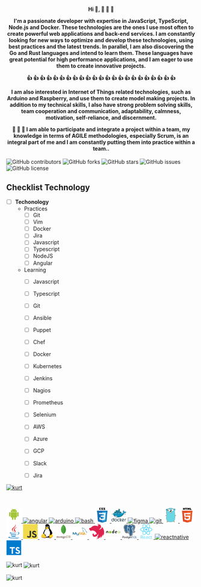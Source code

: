<h4 align="center">Hi 👋, 🤪 🤩 🤘
  
I'm a passionate developer with expertise in JavaScript, TypeScript, Node.js and Docker. These technologies are the ones I use most often to create powerful web applications and back-end services. I am constantly looking for new ways to optimize and develop these technologies, using best practices and the latest trends. In parallel, I am also discovering the Go and Rust languages and intend to learn them. These languages have great potential for high performance applications, and I am eager to use them to create innovative projects. 
  
  👍  👍  👍  👍  👍  👍  👍  👍  👍  👍  👍  👍  👍  👍  👍  👍  👍  👍  👍  👍  👍  👍  👍
  
I am also interested in Internet of Things related technologies, such as Arduino and Raspberry, and use them to create model making projects. In addition to my technical skills, I also have strong problem solving skills, team cooperation and communication, adaptability, calmness, motivation, self-reliance, and discernment. 

 🚨 🚨 🚨
I am able to participate and integrate a project within a team, my knowledge in terms of AGILE methodologies, especially Scrum, is an integral part of me and I am constantly putting them into practice within a team..</h4>

![GitHub contributors](https://img.shields.io/github/contributors/delannoykurt/delannoykurt?style=for-the-badge)
![GitHub forks](https://img.shields.io/github/forks/delannoykurt/delannoykurt?style=for-the-badge)
![GitHub stars](https://img.shields.io/github/stars/delannoykurt/delannoykurt?style=for-the-badge)
![GitHub issues](https://img.shields.io/github/issues/delannoykurt/delannoykurt?style=for-the-badge)
![GitHub license](https://img.shields.io/github/license/delannoykurt/delannoykurt?style=for-the-badge)


## Checklist Technology

- [ ] **Techonology**
    - Practices
        - [ ] Git
        - [ ] Vim
        - [ ] Docker
        - [ ] Jira
        - [ ] Javascript
        - [ ] Typescript
        - [ ] NodeJS
        - [ ] Angular
    - Learning
        - [ ] Javascript
        - [ ] Typescript
        - [ ] Git
        - [ ] Ansible
        - [ ] Puppet
        - [ ] Chef
        - [ ] Docker
        - [ ] Kubernetes
        - [ ] Jenkins
        - [ ] Nagios
        - [ ] Prometheus
        - [ ] Selenium
        - [ ] AWS
        - [ ] Azure
        - [ ] GCP
        - [ ] Slack
        - [ ] Jira




<p align="left">
  <a href="https://github.com/ryo-ma/github-profile-trophy">
    <img src="https://github-profile-trophy.vercel.app/?username=kurt" alt="kurt" />
  </a>
</p>

<p align="left">
  <a href="https://twitter.com/" target="blank">
    <img src="https://img.shields.io/twitter/follow/?logo=twitter&style=for-the-badge" alt="" />
  </a>
</p>





<p align="left"> <a href="https://developer.android.com" target="_blank" rel="noreferrer"> <img src="https://raw.githubusercontent.com/devicons/devicon/master/icons/android/android-original-wordmark.svg" alt="android" width="40" height="40"/> </a> <a href="https://angular.io" target="_blank" rel="noreferrer"> <img src="https://angular.io/assets/images/logos/angular/angular.svg" alt="angular" width="40" height="40"/> </a> <a href="https://www.arduino.cc/" target="_blank" rel="noreferrer"> <img src="https://cdn.worldvectorlogo.com/logos/arduino-1.svg" alt="arduino" width="40" height="40"/> </a> <a href="https://www.gnu.org/software/bash/" target="_blank" rel="noreferrer"> <img src="https://www.vectorlogo.zone/logos/gnu_bash/gnu_bash-icon.svg" alt="bash" width="40" height="40"/> </a> <a href="https://www.w3schools.com/css/" target="_blank" rel="noreferrer"> <img src="https://raw.githubusercontent.com/devicons/devicon/master/icons/css3/css3-original-wordmark.svg" alt="css3" width="40" height="40"/> </a> <a href="https://www.docker.com/" target="_blank" rel="noreferrer"> <img src="https://raw.githubusercontent.com/devicons/devicon/master/icons/docker/docker-original-wordmark.svg" alt="docker" width="40" height="40"/> </a> <a href="https://www.figma.com/" target="_blank" rel="noreferrer"> <img src="https://www.vectorlogo.zone/logos/figma/figma-icon.svg" alt="figma" width="40" height="40"/> </a> <a href="https://git-scm.com/" target="_blank" rel="noreferrer"> <img src="https://www.vectorlogo.zone/logos/git-scm/git-scm-icon.svg" alt="git" width="40" height="40"/> </a> <a href="https://golang.org" target="_blank" rel="noreferrer"> <img src="https://raw.githubusercontent.com/devicons/devicon/master/icons/go/go-original.svg" alt="go" width="40" height="40"/> </a> <a href="https://www.w3.org/html/" target="_blank" rel="noreferrer"> <img src="https://raw.githubusercontent.com/devicons/devicon/master/icons/html5/html5-original-wordmark.svg" alt="html5" width="40" height="40"/> </a> <a href="https://www.java.com" target="_blank" rel="noreferrer"> <img src="https://raw.githubusercontent.com/devicons/devicon/master/icons/java/java-original.svg" alt="java" width="40" height="40"/> </a> <a href="https://developer.mozilla.org/en-US/docs/Web/JavaScript" target="_blank" rel="noreferrer"> <img src="https://raw.githubusercontent.com/devicons/devicon/master/icons/javascript/javascript-original.svg" alt="javascript" width="40" height="40"/> </a> <a href="https://www.linux.org/" target="_blank" rel="noreferrer"> <img src="https://raw.githubusercontent.com/devicons/devicon/master/icons/linux/linux-original.svg" alt="linux" width="40" height="40"/> </a> <a href="https://www.mongodb.com/" target="_blank" rel="noreferrer"> <img src="https://raw.githubusercontent.com/devicons/devicon/master/icons/mongodb/mongodb-original-wordmark.svg" alt="mongodb" width="40" height="40"/> </a> <a href="https://www.mysql.com/" target="_blank" rel="noreferrer"> <img src="https://raw.githubusercontent.com/devicons/devicon/master/icons/mysql/mysql-original-wordmark.svg" alt="mysql" width="40" height="40"/> </a> <a href="https://nestjs.com/" target="_blank" rel="noreferrer"> <img src="https://raw.githubusercontent.com/devicons/devicon/master/icons/nestjs/nestjs-plain.svg" alt="nestjs" width="40" height="40"/> </a> <a href="https://nodejs.org" target="_blank" rel="noreferrer"> <img src="https://raw.githubusercontent.com/devicons/devicon/master/icons/nodejs/nodejs-original-wordmark.svg" alt="nodejs" width="40" height="40"/> </a> <a href="https://www.postgresql.org" target="_blank" rel="noreferrer"> <img src="https://raw.githubusercontent.com/devicons/devicon/master/icons/postgresql/postgresql-original-wordmark.svg" alt="postgresql" width="40" height="40"/> </a> <a href="https://reactjs.org/" target="_blank" rel="noreferrer"> <img src="https://raw.githubusercontent.com/devicons/devicon/master/icons/react/react-original-wordmark.svg" alt="react" width="40" height="40"/> </a> <a href="https://reactnative.dev/" target="_blank" rel="noreferrer"> <img src="https://reactnative.dev/img/header_logo.svg" alt="reactnative" width="40" height="40"/> </a> <a href="https://www.typescriptlang.org/" target="_blank" rel="noreferrer"> <img src="https://raw.githubusercontent.com/devicons/devicon/master/icons/typescript/typescript-original.svg" alt="typescript" width="40" height="40"/> </a> </p>

<p><img align="left" src="https://github-readme-stats.vercel.app/api/top-langs?username=kurt&show_icons=true&locale=en&layout=compact" alt="kurt" /></p>

<p>&nbsp;<img align="center" src="https://github-readme-stats.vercel.app/api?username=kurt&show_icons=true&locale=en" alt="kurt" /></p>

<p><img align="center" src="https://github-readme-streak-stats.herokuapp.com/?user=kurt&" alt="kurt" /></p>

